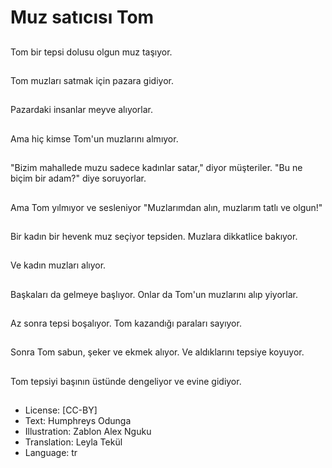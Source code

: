 # Muz satıcısı Tom

##
Tom bir tepsi dolusu olgun muz taşıyor.

##
Tom muzları satmak için pazara gidiyor.

##
Pazardaki insanlar meyve alıyorlar.

##
Ama hiç kimse Tom'un muzlarını almıyor.

##
"Bizim mahallede muzu sadece kadınlar satar," diyor müşteriler. "Bu ne biçim bir adam?" diye soruyorlar.

##
Ama Tom yılmıyor ve sesleniyor "Muzlarımdan alın, muzlarım tatlı ve olgun!"

##
Bir kadın bir hevenk muz seçiyor tepsiden. Muzlara dikkatlice bakıyor.

##
Ve kadın muzları alıyor.

##
Başkaları da gelmeye başlıyor. Onlar da Tom'un muzlarını alıp yiyorlar.

##
Az sonra tepsi boşalıyor. Tom kazandığı paraları sayıyor.

##
Sonra Tom sabun, şeker ve ekmek alıyor. Ve aldıklarını tepsiye koyuyor.

##
Tom tepsiyi başının üstünde dengeliyor ve evine gidiyor.

##
* License: [CC-BY]
* Text: Humphreys Odunga
* Illustration: Zablon Alex Nguku
* Translation: Leyla Tekül
* Language: tr
